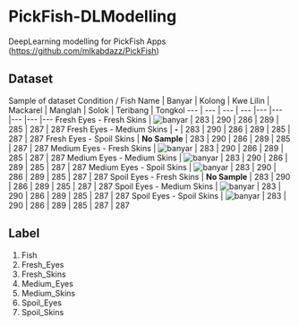 # PickFish-DLModelling
DeepLearning modelling for PickFish Apps (https://github.com/mlkabdazz/PickFish)

## Dataset
Sample of dataset
Condition / Fish Name | Banyar | Kolong | Kwe Lilin | Mackarel | Manglah | Solok | Teribang | Tongkol
--- | --- | --- | --- |--- |--- |--- |--- |---
Fresh Eyes - Fresh Skins | ![banyar](/assets/images/BR-FF.jpg) | 283 | 290 | 286 | 289 | 285 | 287 | 287
Fresh Eyes - Medium Skins | **-** | 283 | 290 | 286 | 289 | 285 | 287 | 287
Fresh Eyes - Spoil Skins | **No Sample** | 283 | 290 | 286 | 289 | 285 | 287 | 287
Medium Eyes - Fresh Skins | ![banyar](/assets/images/BR-MF.jpg) | 283 | 290 | 286 | 289 | 285 | 287 | 287
Medium Eyes - Medium Skins | ![banyar](/assets/images/BR-MM.jpg)  | 283 | 290 | 286 | 289 | 285 | 287 | 287
Medium Eyes - Spoil Skins | ![banyar](/assets/images/BR-MS.jpg)  | 283 | 290 | 286 | 289 | 285 | 287 | 287
Spoil Eyes - Fresh Skins | **No Sample** | 283 | 290 | 286 | 289 | 285 | 287 | 287
Spoil Eyes - Medium Skins | ![banyar](/assets/images/BR-SM.jpg) | 283 | 290 | 286 | 289 | 285 | 287 | 287
Spoil Eyes - Spoil Skins | ![banyar](/assets/images/BR-SS.jpg) | 283 | 290 | 286 | 289 | 285 | 287 | 287

## Label
1. Fish
2. Fresh_Eyes
3. Fresh_Skins
4. Medium_Eyes
5. Medium_Skins
6. Spoil_Eyes
7. Spoil_Skins

